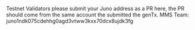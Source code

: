 Testnet Validators please submit your Juno address as a PR here, the PR should come from the same account the submitted the genTx.
MMS Team: juno1ndk075cdehhg0agd3vtww3kxx70dcx8ujdk3fg
